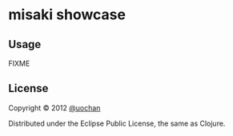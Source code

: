 # misaki showcase


## Usage

FIXME

## License

Copyright © 2012 [@uochan](http://twitter.com/uochan)

Distributed under the Eclipse Public License, the same as Clojure.
